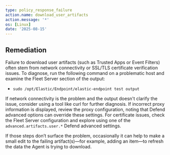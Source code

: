 ```yaml
---
type: policy_response_failure
action.name: download_user_artifacts
action.message: '*'
os: [Linux]
date: '2025-08-15'
---
```


## Remediation

Failure to download user artifacts (such as Trusted Apps or Event Filters) often stem from network connectivity or SSL/TLS certificate verification issues. To diagnose, run the following command on a problematic host and examine the Fleet Server section of the output:

- `sudo /opt/Elastic/Endpoint/elastic-endpoint test output`

If network connectivity is the problem and the output doesn't clarify the issue, consider using a tool like curl for further diagnosis. If incorrect proxy information is displayed, review the proxy configuration, noting that Defend advanced options can override these settings. For certificate issues, check the Fleet Server configuration and explore using one of the `advanced.artifacts.user.*` Defend advanced settings.

If those steps don’t surface the problem, occasionally it can help to make a small edit to the failing artifact(s)—for example, adding an item—to refresh the data the Agent is trying to download.
